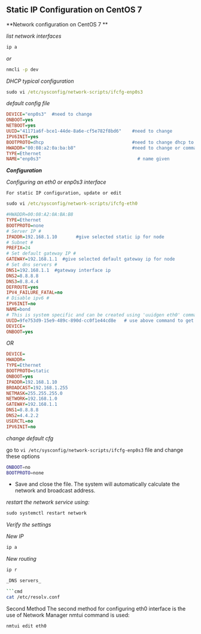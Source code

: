 ## Static IP Configuration on CentOS 7

**Network configuration on CentOS 7 **

_list network interfaces_

```cmd
ip a
```
_or_

```cmd
nmcli -p dev
```
_DHCP typical configuration_

```cmd
sudo vi /etc/sysconfig/network-scripts/ifcfg-enp0s3
```

_default config file_

```cfg
DEVICE="enp0s3"  #need to change
ONBOOT=yes     
NETBOOT=yes
UUID="41171a6f-bce1-44de-8a6e-cf5e782f8bd6"    #need to change
IPV6INIT=yes
BOOTPROTO=dhcp                                 #need to change dhcp to none
HWADDR="00:08:a2:0a:ba:b8"                     #need to change or command it
TYPE=Ethernet
NAME="enp0s3"                                    # name given
```

_**Configuration**_

_Configuring an eth0 or enp0s3 interface_


`For static IP configuration, update or edit`

```cmd
sudo vi /etc/sysconfig/network-scripts/ifcfg-eth0
```

```cfg
#HWADDR=00:08:A2:0A:BA:B8
TYPE=Ethernet
BOOTPROTO=none
# Server IP #
IPADDR=192.168.1.10       #give selected static ip for node
# Subnet #
PREFIX=24
# Set default gateway IP #
GATEWAY=192.168.1.1  #give selected default gateway ip for node
# Set dns servers #
DNS1=192.168.1.1  #gateway interface ip 
DNS2=8.8.8.8
DNS3=8.8.4.4
DEFROUTE=yes
IPV4_FAILURE_FATAL=no
# Disable ipv6 #
IPV6INIT=no
NAME=bond
# This is system specific and can be created using 'uuidgen eth0' command #
UUID=9fe753d9-15e9-489c-890d-cc0f1e44cd8e   # use above command to get the UUID in same node
DEVICE=
ONBOOT=yes
```
_OR_

```cfg
DEVICE=
HWADDR=
TYPE=Ethernet
BOOTPROTO=static
ONBOOT=yes
IPADDR=192.168.1.10
BROADCAST=192.168.1.255
NETMASK=255.255.255.0
NETWORK=192.168.1.0
GATEWAY=192.168.1.1
DNS1=8.8.8.8
DNS2=4.4.2.2
USERCTL=no
IPV6INIT=no
```

_change default cfg_

go to `vi /etc/sysconfig/network-scripts/ifcfg-enp0s3` file and change these options

```bash
ONBOOT=no
BOOTPROTO=none
```
- Save and close the file. The system will automatically calculate the network and broadcast address. 

_restart the network service using:_

```cmd
sudo systemctl restart network
```

_Verify the settings_

_New IP_

```bash
ip a
```

_New routing_

```bash
ip r

_DNS servers_

```cmd
cat /etc/resolv.conf
```

Second Method The second method for configuring eth0 interface is the use of Network Manager nmtui command is used:
```bash
nmtui edit eth0
```











































